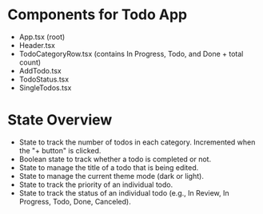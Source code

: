 # Components for Todo App
- App.tsx (root)
- Header.tsx
- TodoCategoryRow.tsx (contains In Progress, Todo, and Done + total count)
- AddTodo.tsx
- TodoStatus.tsx
- SingleTodos.tsx

# State Overview
- State to track the number of todos in each category. Incremented when the "+ button" is clicked.
- Boolean state to track whether a todo is completed or not.
- State to manage the title of a todo that is being edited.
- State to manage the current theme mode (dark or light).
- State to track the priority of an individual todo.
- State to track the status of an individual todo (e.g., In Review, In Progress, Todo, Done, Canceled).